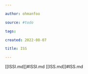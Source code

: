 ```yaml
---

author: ohmanfoo

source: #todo

tags: 

created: 2022-08-07

title: ISS

---
```

[[ISSI.md]]#ISSI.md
[[ISS.md]]#ISS.md